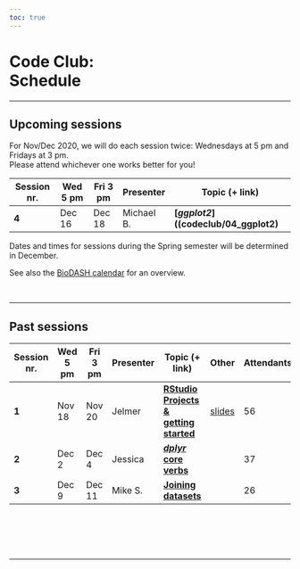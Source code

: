 ```yaml
---
toc: true
---
```



# Code Club: <br/> Schedule

----

## Upcoming sessions

For Nov/Dec 2020, we will do each session twice:
Wednesdays at 5 pm and Fridays at 3 pm.   
Please attend whichever one works better for you!


Session nr.  | Wed 5 pm | Fri 3 pm | Presenter     | Topic (+ link)   | 
-------------|----------|----------|---------------|------------------|
**4**            | Dec 16   | Dec 18   | Michael B.    | **[_ggplot2_]((codeclub/04_ggplot2)**

Dates and times for sessions during the Spring semester will be determined in December.

See also the [BioDASH calendar](/events/#calendar) for an overview.

<br>

----

## Past sessions

Session nr.  | Wed 5 pm | Fri 3 pm | Presenter     | Topic (+ link)   | Other | Attendants | 
-------------|----------|----------|---------------|------------------|-------|---|
**1**            | Nov 18   | Nov 20   | Jelmer        | **[RStudio Projects & getting started](/codeclub/01_backyard-birds/)** | [slides](/slides/CC01/) | 56
**2**            | Dec 2    | Dec 4    | Jessica       | **[*dplyr* core verbs](codeclub/02_dplyr-core-verbs)** | | 37
**3**            | Dec 9    | Dec 11   | Mike S.       | **[Joining datasets](codeclub/s03_joining-datasets)** | | 26

<br/> <br/> <br/> <br/>

----

